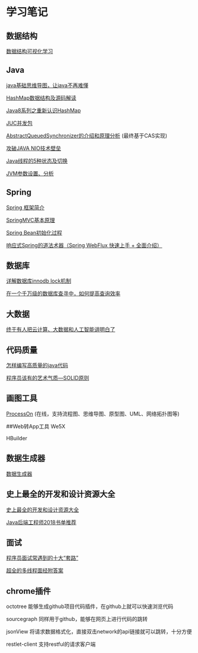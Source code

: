 # 学习笔记

## 数据结构
[数据结构可视化学习](https://www.cs.usfca.edu/~galles/visualization/Algorithms.html)

## Java
[java基础思维导图，让java不再难懂](https://www.jianshu.com/p/6a589ffbf34c)

[HashMap数据结构及源码解读](https://www.cnblogs.com/rogerluo1986/p/5851300.html)

[Java8系列之重新认识HashMap](http://www.importnew.com/20386.html)

[JUC并发包](https://www.jianshu.com/p/c60f41af86c2)

[AbstractQueuedSynchronizer的介绍和原理分析](http://ifeve.com/introduce-abstractqueuedsynchronizer/) (最终基于CAS实现)

[攻破JAVA NIO技术壁垒](http://www.importnew.com/19816.html)

[Java线程的5种状态及切换](https://blog.csdn.net/pange1991/article/details/53860651)

[JVM参数设置、分析](http://www.cnblogs.com/redcreen/archive/2011/05/04/2037057.html)

## Spring
[Spring 框架简介](https://www.ibm.com/developerworks/cn/java/wa-spring1/)

[SpringMVC基本原理](https://www.cnblogs.com/t3306/p/7244134.html)

[Spring Bean初始化过程](https://www.cnblogs.com/fyx158497308/p/3977391.html)

[响应式Spring的道法术器（Spring WebFlux 快速上手 + 全面介绍）](http://blog.51cto.com/liukang/2090163)

[](http://projectreactor.io/docs/core/release/api/reactor/core/publisher/Flux.html#method.summary)

[](https://htmlpreview.github.io/?https://github.com/get-set/reactor-core/blob/master-zh/src/docs/index.html)

## 数据库
[详解数据库innodb lock机制](https://my.oschina.net/u/2342969/blog/1813772)

[在一个千万级的数据库查寻中，如何提高查询效率](https://mp.weixin.qq.com/s/CGnjblo7qj2NOx9Gsh6IKA)

## 大数据
[终于有人把云计算、大数据和人工智能讲明白了](https://mp.weixin.qq.com/s/74_MLeDGcHPEAYbokFONkQ)

## 代码质量
[怎样编写高质量的java代码](http://www.cnblogs.com/leefreeman/p/3585032.html)

[程序员该有的艺术气质—SOLID原则](http://www.cnblogs.com/lanxuezaipiao/archive/2013/06/09/3128665.html)

## 画图工具
[ProcessOn](https://www.processon.com/) (在线，支持流程图、思维导图、原型图、UML、网络拓扑图等)

##Web转App工具
We5X

HBuilder

## 数据生成器
[数据生成器](https://gitee.com/ysc/data-generator) 


## 史上最全的开发和设计资源大全
[史上最全的开发和设计资源大全](https://mp.weixin.qq.com/s/cjaj_-gX6MhqMXSrqchFbg)

[Java后端工程师2018书单推荐](https://mp.weixin.qq.com/s/n1l-wi-uyXGb0KG94EZ9wg)

## 面试
[程序员面试常遇到的十大“套路”](https://mp.weixin.qq.com/s?__biz=MzI3ODcxMzQzMw==&mid=2247485988&idx=2&sn=7ffb75e90f52bcd8d71065e69d876ecd&chksm=eb538f12dc2406041c4617b92d3536b1851ab57cb9887908421c9da10f03caed93babd0740e9&mpshare=1&scene=1&srcid=0522yPiMBn594V9cpzGgmKdp#rd)

[超全的多线程面经附答案](https://mp.weixin.qq.com/s/TOdZEI7-TSozEnedKmY-Vg)


## chrome插件
octotree
能够生成github项目代码插件，在github上就可以快速浏览代码

sourcegraph
同样用于github，能够在网页上进行代码的跳转

jsonView
将请求数据格式化，直接双击network的api链接就可以跳转，十分方便

restlet-client
支持restful的请求客户端




